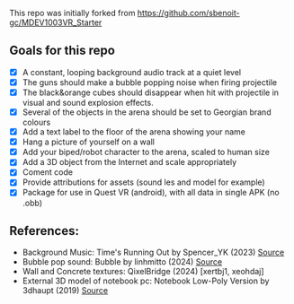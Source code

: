 This repo was initially forked from https://github.com/sbenoit-gc/MDEV1003VR_Starter

## Goals for this repo
- [x] A constant, looping background audio track at a quiet level
- [x] The guns should make a bubble popping noise when firing projectile
- [x] The black&orange cubes should disappear when hit with projectile in visual and
sound explosion effects.
- [x] Several of the objects in the arena should be set to Georgian brand colours
- [x] Add a text label to the floor of the arena showing your name
- [x] Hang a picture of yourself on a wall
- [x] Add your biped/robot character to the arena, scaled to human size
- [x] Add a 3D object from the Internet and scale appropriately
- [x] Coment code
- [x] Provide attributions for assets (sound les and model for example)
- [x] Package for use in Quest VR (android), with all data in single APK (no .obb)

## References:
- Background Music: Time's Running Out by Spencer_YK (2023) [Source](https://pixabay.com/music/scary-childrens-tunes-timex27s-running-out-151012/)
- Bubble pop sound: Bubble by linhmitto (2024) [Source](https://pixabay.com/sound-effects/bubble-254777/)
- Wall and Concrete textures: QixelBridge (2024) [xertbj1, xeohdaj]
- External 3D model of notebook pc: Notebook Low-Poly Version by 3dhaupt (2019) [Source](https://free3d.com/3d-model/notebook-low-poly-version-57341.html)